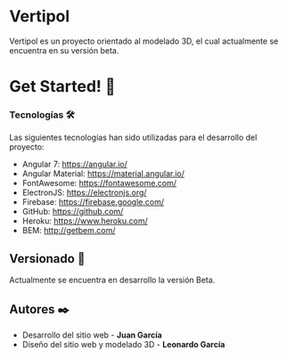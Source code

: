 # Vertipol

Vertipol es un proyecto orientado al modelado 3D, el cual actualmente se encuentra en su versión beta.

# Get Started! 🚀

### Tecnologías 🛠️

Las siguientes tecnologías han sido utilizadas para el desarrollo del proyecto:

* Angular 7: https://angular.io/
* Angular Material: https://material.angular.io/
* FontAwesome: https://fontawesome.com/
* ElectronJS: https://electronjs.org/
* Firebase: https://firebase.google.com/
* GitHub: https://github.com/
* Heroku: https://www.heroku.com/
* BEM: http://getbem.com/ 

## Versionado 📌

Actualmente se encuentra en desarrollo la versión Beta.

## Autores ✒️

* Desarrollo del sitio web - **Juan García**
* Diseño del sitio web y modelado 3D - **Leonardo García**

